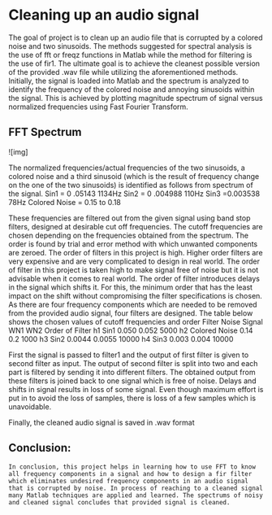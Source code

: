 # Cleaning up an audio signal
The goal of project is to clean up an audio file that is corrupted by a colored noise and two sinusoids. The methods suggested for spectral analysis is the use of fft or freqz functions in Matlab while the method for filtering is the use of fir1. The ultimate goal is to achieve the cleanest possible version of the provided .wav file while utilizing the aforementioned methods.
Initially, the signal is loaded into Matlab and the spectrum is analyzed to identify the frequency of the colored noise and annoying sinusoids within the signal. This is achieved by plotting magnitude spectrum of signal versus normalized frequencies using Fast Fourier Transform.
## FFT Spectrum
![img]


The normalized frequencies/actual frequencies of the two sinusoids, a colored noise and a third sinusoid (which is the result of frequency change on the one of the two sinusoids) is identified as follows from spectrum of the signal.
Sin1 = 0 .05143	    		1134Hz
Sin2 = 0 .004988		110Hz
Sin3 =0.003538  		78Hz
Colored Noise = 0.15 to 0.18

These frequencies are filtered out from the given signal using band stop filters, designed at desirable cut off frequencies. The cutoff frequencies are chosen depending on the frequencies obtained from the spectrum. The order is found by trial and error method with which unwanted components are zeroed. The order of filters in this project is high. Higher order filters are very expensive and are very complicated to design in real world. The order of filter in this project is taken high to make signal free of noise but it is not advisable when it comes to real world. The order of filter introduces delays in the signal which shifts it.  For this, the minimum order that has the least impact on the shift without compromising the filter specifications is chosen. As there are four frequency components which are needed to be removed from the provided audio signal, four filters are designed. The table below shows the chosen values of cutoff frequencies and order 
Filter	Noise Signal	WN1	WN2	Order of Filter
h1	Sin1	0.050	0.052	5000
h2	Colored Noise	0.14	0.2	1000
h3	Sin2	0.0044	0.0055	10000
h4	Sin3	0.003	0.004	10000

First the signal is passed to filter1 and the output of first filter is given to second filter as input. The output of second filter is split into two and each part is filtered by sending it into different filters. The obtained output from these filters is joined back to one signal which is free of noise. Delays and shifts in signal results in loss of some signal. Even though maximum effort is put in to avoid the loss of samples, there is loss of a few samples which is unavoidable.

Finally, the cleaned audio signal is saved in .wav format 


## Conclusion:
	In conclusion, this project helps in learning how to use FFT to know all frequency components in a signal and how to design a fir filter which eliminates undesired frequency components in an audio signal that is corrupted by noise. In process of reaching to a cleaned signal many Matlab techniques are applied and learned. The spectrums of noisy and cleaned signal concludes that provided signal is cleaned.


